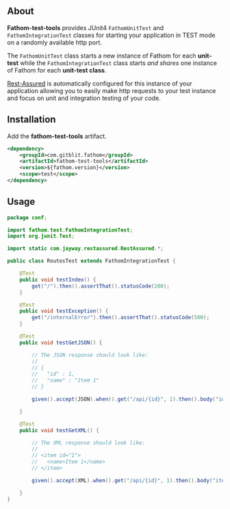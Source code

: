 ## About

**Fathom-test-tools** provides JUnit4 `FathomUnitTest` and `FathomIntegrationTest` classes for starting your application in TEST mode on a randomly available http port.

 The `FathomUnitTest` class starts a new instance of Fathom for each **unit-test** while the `FathomIntegrationTest` class starts *and shares* one instance of Fathom for each **unit-test class**.

[Rest-Assured](https://code.google.com/p/rest-assured) is automatically configured for this instance of your application allowing you to easily make http requests to your test instance and focus on unit and integration testing of your code.

## Installation

Add the **fathom-test-tools** artifact.

```xml
<dependency>
    <groupId>com.gitblit.fathom</groupId>
    <artifactId>fathom-test-tools</artifactId>
    <version>${fathom.version}</version>
    <scope>test</scope>
</dependency>
```

## Usage

```java
package conf;

import fathom.test.FathomIntegrationTest;
import org.junit.Test;

import static com.jayway.restassured.RestAssured.*;

public class RoutesTest extends FathomIntegrationTest {

    @Test
    public void testIndex() {
        get("/").then().assertThat().statusCode(200);
    }

    @Test
    public void testException() {
        get("/internalError").then().assertThat().statusCode(500);
    }

    @Test
    public void testGetJSON() {

        // The JSON response should look like:
        //
        // {
        //   "id" : 1,
        //   "name" : "Item 1"
        // }

        given().accept(JSON).when().get("/api/{id}", 1).then().body("id", equalTo(1));

    }

    @Test
    public void testGetXML() {

        // The XML response should look like:
        //
        // <item id="1">
        //   <name>Item 1</name>
        // </item>

        given().accept(XML).when().get("/api/{id}", 1).then().body("item.@id", equalTo("1"));

    }
}
```
